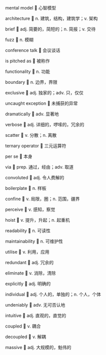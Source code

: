 mental model :thought_balloon: 心智模型

architecture :thought_balloon: n. 建筑，结构，建筑学；v. 架构

brief :thought_balloon: adj. 简要的，简短的；n. 简报；v. 交待

fuzz :thought_balloon: n. 模糊

conference talk :thought_balloon: 会议谈话

is pitched as :thought_balloon: 被称作

functionality :thought_balloon: n. 功能​

boundary :thought_balloon: n. 边界，界限

exclusive :thought_balloon: adj. 独家的；adv. 只，仅仅

uncaught exception :thought_balloon: 未捕获的异常​

dramatically :thought_balloon: adv. 显著地

verbose :thought_balloon: adj. 详细的，啰嗦的​，冗余的

scatter :thought_balloon: v. 分散；n. 离散

ternary operator :thought_balloon: 三元​运算符

per se :thought_balloon: 本身

via :thought_balloon: prep. 通过，经由；adv. 取道

convoluted :thought_balloon: adj. 令人费解的

boilerplate :thought_balloon: n. 样板

confine :thought_balloon: v. 局限，圈；n. 范围，疆界

perceive :thought_balloon: v. 感知，察觉

hoist :thought_balloon: v. 提升，升起；n. 起重机

readability :thought_balloon: n. 可读性​

maintainability :thought_balloon: n. 可维护性​

utilise :thought_balloon: v. 利用，应用

redundant :thought_balloon: adj. 冗余的

eliminate :thought_balloon: v. 消除，清除

explicitly :thought_balloon: adj. 明确的

individual :thought_balloon: adj. 个人的，单独的；n. 个人，个体

undeniably :thought_balloon: adv. 无可否认地

intuitive :thought_balloon: adj. 直观的，直觉的

coupled :thought_balloon: v. 耦合

decoupled :thought_balloon: v. 解耦

massive :thought_balloon: adj. 大规模的，魁伟的​

​